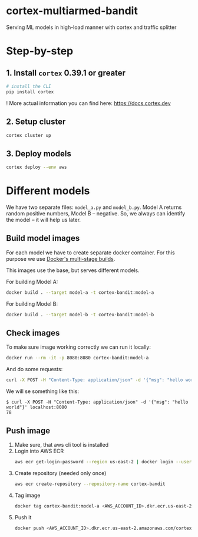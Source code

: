# cortex-multiarmed-bandit

Serving ML models in high-load manner with cortex and traffic splitter


# Step-by-step

## 1. Install `cortex` 0.39.1 or greater

```bash
# install the CLI
pip install cortex
```

! More actual information you can find here: https://docs.cortex.dev

## 2. Setup cluster 

```bash
cortex cluster up
```

## 3. Deploy models

```bash
cortex deploy --env aws
```

# Different models

We have two separate files: `model_a.py` and `model_b.py`. Model A returns random positive numbers, Model B – negative.
So, we always can identify the model – it will help us later.
 
## Build model images

For each model we have to create separate docker container. 
For this purpose we use [Docker's multi-stage builds](https://docs.docker.com/develop/develop-images/multistage-build/).

This images use the base, but serves different models.

For building Model A:
```bash
docker build . --target model-a -t cortex-bandit:model-a
```

For building Model B:
```bash
docker build . --target model-b -t cortex-bandit:model-b
```

## Check images

To make sure image working correctly we can run it locally:
```bash
docker run --rm -it -p 8080:8080 cortex-bandit:model-a
``` 

And do some requests:
```bash
curl -X POST -H "Content-Type: application/json" -d '{"msg": "hello world"}' localhost:8080
```

We will se something like this:
```
$ curl -X POST -H "Content-Type: application/json" -d '{"msg": "hello world"}' localhost:8080
78
```

## Push image


1. Make sure, that aws cli tool is installed
2. Login into AWS ECR
    ```bash
    aws ecr get-login-password --region us-east-2 | docker login --username AWS --password-stdin <AWS_ACCOUNT_ID>.dkr.ecr.us-east-2.amazonaws.com
    ``` 
3. Create repository (needed only once)
    ```bash
    aws ecr create-repository --repository-name cortex-bandit
    ```
3. Tag image
    ```bash
    docker tag cortex-bandit:model-a <AWS_ACCOUNT_ID>.dkr.ecr.us-east-2.amazonaws.com/cortex-bandit:model-a
    ```
4. Push it
    ```bash
    docker push <AWS_ACCOUNT_ID>.dkr.ecr.us-east-2.amazonaws.com/cortex-bandit:model-a
    ```
